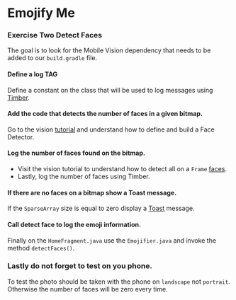 # Emojify Me

### Exercise Two Detect Faces
The goal is to look for the Mobile Vision dependency that needs to be
added to our `build.gradle` file.

#### Define a log TAG
Define a constant on the class that will be used to log messages using
[Timber](https://medium.com/mindorks/better-logging-in-android-using-timber-72e40cc2293d).

#### Add the code that detects the number of faces in a given bitmap.
Go to the vision [tutorial](https://developers.google.com/vision/android/detect-faces-tutorial)
and understand how to define and build a Face Detector.

#### Log the number of faces found on the bitmap.
* Visit the vision tutorial to understand how to detect all on a `Frame`
  [faces](https://developers.google.com/vision/android/detect-faces-tutorial#detecting_faces_and_facial_landmarks).
* Lastly, log the number of faces using Timber.

#### If there are no faces on a bitmap show a Toast message.
If the `SparseArray` size is equal to zero display a [Toast](https://developer.android.com/guide/topics/ui/notifiers/toasts)
message.

#### Call detect face to log the emoji information.
Finally on the `HomeFragment.java` use the `Emojifier.java` and invoke
the method `detectFaces()`.

### Lastly do not forget to test on you phone.
To test the photo should be taken with the phone on `landscape` not
`portrait`. Otherwise the number of faces will be zero every time.